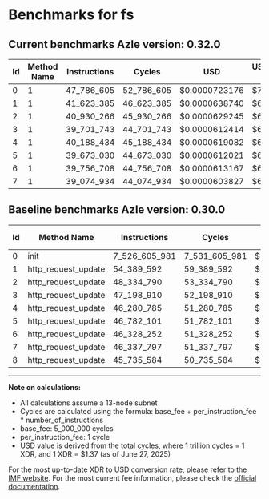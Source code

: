 # Benchmarks for fs

## Current benchmarks Azle version: 0.32.0

| Id  | Method Name | Instructions | Cycles     | USD           | USD/Million Calls | Change                                    |
| --- | ----------- | ------------ | ---------- | ------------- | ----------------- | ----------------------------------------- |
| 0   | 1           | 47_786_605   | 52_786_605 | $0.0000723176 | $72.31            | <font color="green">-7_478_819_376</font> |
| 1   | 1           | 41_623_385   | 46_623_385 | $0.0000638740 | $63.87            | <font color="green">-12_766_207</font>    |
| 2   | 1           | 40_930_266   | 45_930_266 | $0.0000629245 | $62.92            | <font color="green">-7_404_524</font>     |
| 3   | 1           | 39_701_743   | 44_701_743 | $0.0000612414 | $61.24            | <font color="green">-7_497_167</font>     |
| 4   | 1           | 40_188_434   | 45_188_434 | $0.0000619082 | $61.90            | <font color="green">-6_092_351</font>     |
| 5   | 1           | 39_673_030   | 44_673_030 | $0.0000612021 | $61.20            | <font color="green">-7_109_071</font>     |
| 6   | 1           | 39_756_708   | 44_756_708 | $0.0000613167 | $61.31            | <font color="green">-6_571_544</font>     |
| 7   | 1           | 39_074_934   | 44_074_934 | $0.0000603827 | $60.38            | <font color="green">-7_262_863</font>     |

## Baseline benchmarks Azle version: 0.30.0

| Id  | Method Name         | Instructions  | Cycles        | USD           | USD/Million Calls |
| --- | ------------------- | ------------- | ------------- | ------------- | ----------------- |
| 0   | init                | 7_526_605_981 | 7_531_605_981 | $0.0103183002 | $10_318.30        |
| 1   | http_request_update | 54_389_592    | 59_389_592    | $0.0000813637 | $81.36            |
| 2   | http_request_update | 48_334_790    | 53_334_790    | $0.0000730687 | $73.06            |
| 3   | http_request_update | 47_198_910    | 52_198_910    | $0.0000715125 | $71.51            |
| 4   | http_request_update | 46_280_785    | 51_280_785    | $0.0000702547 | $70.25            |
| 5   | http_request_update | 46_782_101    | 51_782_101    | $0.0000709415 | $70.94            |
| 6   | http_request_update | 46_328_252    | 51_328_252    | $0.0000703197 | $70.31            |
| 7   | http_request_update | 46_337_797    | 51_337_797    | $0.0000703328 | $70.33            |
| 8   | http_request_update | 45_735_584    | 50_735_584    | $0.0000695078 | $69.50            |

---

**Note on calculations:**

- All calculations assume a 13-node subnet
- Cycles are calculated using the formula: base_fee + per_instruction_fee \* number_of_instructions
- base_fee: 5_000_000 cycles
- per_instruction_fee: 1 cycle
- USD value is derived from the total cycles, where 1 trillion cycles = 1 XDR, and 1 XDR = $1.37 (as of June 27, 2025)

For the most up-to-date XDR to USD conversion rate, please refer to the [IMF website](https://www.imf.org/external/np/fin/data/rms_sdrv.aspx).
For the most current fee information, please check the [official documentation](https://internetcomputer.org/docs/references/cycles-cost-formulas).
